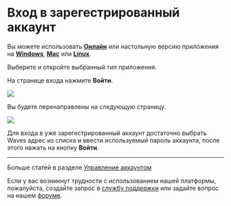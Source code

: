 # Вход в зарегестрированный аккаунт

Вы можете использовать [**Онлайн**](https://client.wavesplatform.com) или настольную версию приложения на [**Windows**](https://wavesplatform.com/files/WavesClient-win.zip), [**Mac**](https://wavesplatform.com/files/WavesClient-mac.dmg) или [**Linux**](https://wavesplatform.com/files/WavesClient-linux.deb).

Выберите и откройте выбранный тип приложения.

На странице входа нажмите **Войти**.

![](/_assets/login_page.png)

Вы будете перенаправлены на следующую страницу.

![](/_assets/login_page_02.png)

Для входа в уже зарегестрированный аккаунт достаточно выбрать Waves адрес из списка и ввести используемый пароль аккаунта, после этого нажать на кнопку **Войти**.

___

Больше статей в разделе [Управление аккаунтом](/waves-client/account-management.md)

Если у вас возникнут трудности с использованием нашей платформы, пожалуйста, создайте запрос в [службу поддержки](https://support.wavesplatform.com/) или задайте вопрос на нашем [форуме](https://forum.wavesplatform.com/).
